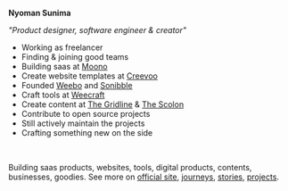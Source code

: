 **Nyoman Sunima**

_"Product designer, software engineer & creator"_

- Working as freelancer
- Finding & joining good teams
- Building saas at [Moono](https://moono.space)
- Create website templates at [Creevoo](https://creevoo.store)
- Founded [Weebo](https://tryweebo.one) and [Sonibble](https://usesonibble.site)
- Craft tools at [Weecraft](https://weecraft.club)
- Create content at [The Gridline](https://thegridline.site) & [The Scolon](https://thescolon.site)
- Contribute to open source projects
- Still actively maintain the projects
- Crafting something new on the side


<br/>

Building saas products, websites, tools, digital products, contents, businesses, goodies. See more on [official site](https://nyomansunima.com), [journeys](https://nyomansunima.com/journeys), [stories](https://nyomansunima.com/stories), [projects](https://nyomansunima.com/crafts).
